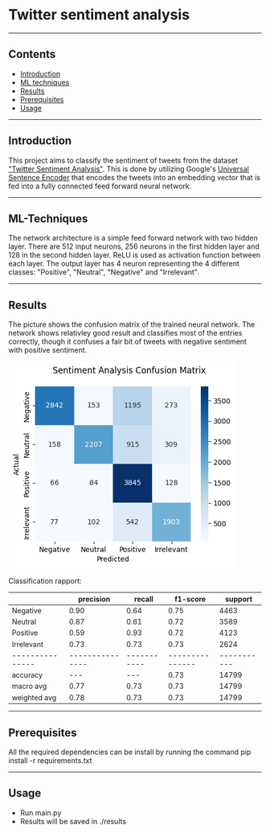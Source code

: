 # Twitter sentiment analysis
---

## Contents
- [Introduction](#introduction)
- [ML techniques](#ml-techniques)
- [Results](#results)
- [Prerequisites](#prerequisites)
- [Usage](#usage)
---

## Introduction
This project aims to classify the sentiment of tweets from the dataset ["Twitter Sentiment Analysis"](https://www.kaggle.com/datasets/jp797498e/twitter-entity-sentiment-analysis). This is done by utilizing Google's [Universal Sentence Encoder](https://static.googleusercontent.com/media/research.google.com/en//pubs/archive/46808.pdf) that encodes the tweets into an embedding vector that is fed into a fully connected feed forward neural network. 

---

## ML-Techniques
The network architecture is a simple feed forward network with two hidden layer. There are 512 input neurons, 256 neurons in the first hidden layer and 128 in the second hidden layer. ReLU is used as activation function between each layer. The output layer has 4 neuron representing the 4 different classes: "Positive", "Neutral", "Negative" and "Irrelevant".

---

## Results
The picture shows the confusion matrix of the trained neural network. The network shows relativley good result and classifies most of the entries correctly, though it confuses a fair bit of tweets with negative sentiment with positive sentiment.

![Confusion matrix](imgs/confusionmatrix.png)

Classification rapport:

|               |   precision   |   recall  |   f1-score    |   support |
|---------------|---------------|-----------|---------------|-----------|
|   Negative    |   0.90        |   0.64    |   0.75        |   4463    |
|   Neutral     |   0.87        |   0.61    |   0.72        |   3589    |
|   Positive    |   0.59        |   0.93    |   0.72        |   4123    |
|   Irrelevant  |   0.73        |   0.73    |   0.73        |   2624    |
|---------------|---------------|-----------|---------------|-----------|
|   accuracy    |   ---         |   ---     |   0.73        |   14799   |
|   macro avg   |   0.77        |   0.73    |   0.73        |   14799   |
|   weighted avg|   0.78        |   0.73    |   0.73        |   14799   |

---

## Prerequisites

All the required dependencies can be install by running the command pip install -r requirements.txt

---

## Usage
* Run main.py
* Results will be saved in ./results
